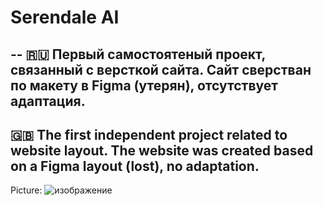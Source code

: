 # Serendale AI
--
🇷🇺 Первый самостоятеный проект, связанный с версткой сайта. Сайт сверстван по макету в Figma (утерян), отсутствует адаптация.
--
🇬🇧 The first independent project related to website layout. The website was created based on a Figma layout (lost), no adaptation.
---
Picture:
![изображение](https://github.com/user-attachments/assets/a2807e7f-ebeb-4551-89e4-83158a4f9575)
